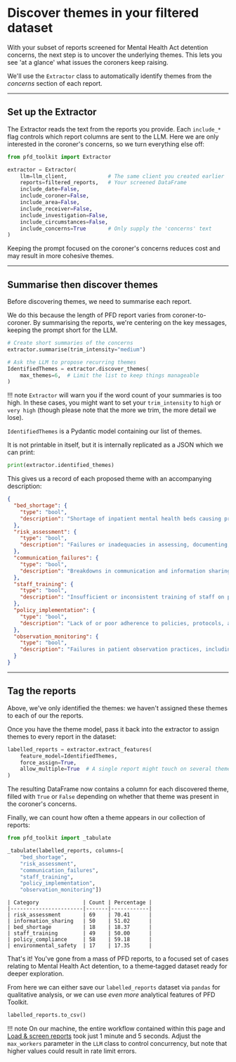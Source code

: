 # Discover themes in your filtered dataset

With your subset of reports screened for Mental Health Act detention concerns, the next step is to uncover the underlying themes. This lets you see 'at a glance' what issues the coroners keep raising.

We'll use the `Extractor` class to automatically identify themes from the *concerns* section of each report.

---

## Set up the Extractor

The Extractor reads the text from the reports you provide. Each `include_*` flag controls which report columns are sent to the LLM. Here we are only interested in the coroner's concerns, so we turn everything else off:

```python
from pfd_toolkit import Extractor

extractor = Extractor(
    llm=llm_client,             # The same client you created earlier
    reports=filtered_reports,   # Your screened DataFrame
    include_date=False,
    include_coroner=False,
    include_area=False,
    include_receiver=False,
    include_investigation=False,
    include_circumstances=False,
    include_concerns=True       # Only supply the 'concerns' text
)
```

Keeping the prompt focused on the coroner's concerns reduces cost and may result in more cohesive themes.

---

## Summarise then discover themes

Before discovering themes, we need to summarise each report. 

We do this because the length of PFD report varies from coroner-to-coroner. By summarising the reports, we're centering on the key messages, keeping the prompt short for the LLM.
    


```python
# Create short summaries of the concerns
extractor.summarise(trim_intensity="medium")

# Ask the LLM to propose recurring themes
IdentifiedThemes = extractor.discover_themes(
    max_themes=6,  # Limit the list to keep things manageable
)
```

!!! note
    `Extractor` will warn you if the word count of your summaries is too high. In these cases, you might want to set your `trim_intensity` to `high` or `very high` (though please note that the more we trim, the more detail we lose).


`IdentifiedThemes` is a Pydantic model containing our list of themes.

It is not printable in itself, but it is internally replicated as a JSON which we can print:

```python
print(extractor.identified_themes)
```

This gives us a record of each proposed theme with an accompanying description:

```json
{
  "bed_shortage": {
    "type": "bool",
    "description": "Shortage of inpatient mental health beds causing prolonged waits, inappropriate placements, and increased risks."
  },
  "risk_assessment": {
    "type": "bool",
    "description": "Failures or inadequacies in assessing, documenting, and managing patient risks including suicide, self-harm, and violence."
  },
  "communication_failures": {
    "type": "bool",
    "description": "Breakdowns in communication and information sharing between healthcare staff, agencies, families, and police."
  },
  "staff_training": {
    "type": "bool",
    "description": "Insufficient or inconsistent training of staff on policies, clinical knowledge, risk management, and emergency procedures."
  },
  "policy_implementation": {
    "type": "bool",
    "description": "Lack of or poor adherence to policies, protocols, and guidance leading to unsafe practices and delays."
  },
  "observation_monitoring": {
    "type": "bool",
    "description": "Failures in patient observation practices, including inadequate monitoring, falsification of records, and unclear procedures."
  }
}
```

---

## Tag the reports

Above, we've only identified the themes: we haven't assigned these themes to each of our the reports.

Once you have the theme model, pass it back into the extractor to assign themes to every report in the dataset:

```python
labelled_reports = extractor.extract_features(
    feature_model=IdentifiedThemes,
    force_assign=True,
    allow_multiple=True  # A single report might touch on several themes
)
```

The resulting DataFrame now contains a column for each discovered theme, filled with `True` or `False` depending on whether that theme was present in the coroner's concerns.

Finally, we can count how often a theme appears in our collection of reports:


```python
from pfd_toolkit import _tabulate

_tabulate(labelled_reports, columns=[
    "bed_shortage",
    "risk_assessment",
    "communication_failures",
    "staff_training",
    "policy_implementation",
    "observation_monitoring"])
```

```
| Category              | Count | Percentage |
|-----------------------|-------|------------|
| risk_assessment       | 69    | 70.41      |
| information_sharing   | 50    | 51.02      |
| bed_shortage          | 18    | 18.37      |
| staff_training        | 49    | 50.00      |
| policy_compliance     | 58    | 59.18      |
| environmental_safety  | 17    | 17.35      |
```

That's it! You've gone from a mass of PFD reports, to a focused set of cases relating to Mental Health Act detention, to a theme‑tagged dataset ready for deeper exploration.

From here we can either save our `labelled_reports` dataset via `pandas` for qualitative analysis, or we can use *even more* analytical features of PFD Toolkit.

```python
labelled_reports.to_csv()
```

!!! note
    On our machine, the entire workflow contained within this page and [Load & screen reports](load_and_screen.md) took just 1 minute and 5 seconds. Adjust the `max_workers` parameter in the `LLM` class to control concurrency, but note that higher values could result in rate limit errors.
